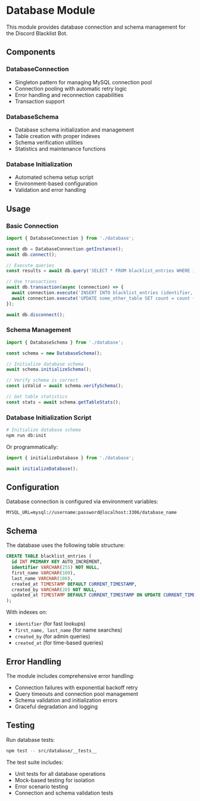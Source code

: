 # Database Module

This module provides database connection and schema management for the Discord Blacklist Bot.

## Components

### DatabaseConnection
- Singleton pattern for managing MySQL connection pool
- Connection pooling with automatic retry logic
- Error handling and reconnection capabilities
- Transaction support

### DatabaseSchema
- Database schema initialization and management
- Table creation with proper indexes
- Schema verification utilities
- Statistics and maintenance functions

### Database Initialization
- Automated schema setup script
- Environment-based configuration
- Validation and error handling

## Usage

### Basic Connection
```typescript
import { DatabaseConnection } from './database';

const db = DatabaseConnection.getInstance();
await db.connect();

// Execute queries
const results = await db.query('SELECT * FROM blacklist_entries WHERE identifier = ?', ['12345']);

// Use transactions
await db.transaction(async (connection) => {
  await connection.execute('INSERT INTO blacklist_entries (identifier, created_by) VALUES (?, ?)', ['12345', 'user123']);
  await connection.execute('UPDATE some_other_table SET count = count + 1');
});

await db.disconnect();
```

### Schema Management
```typescript
import { DatabaseSchema } from './database';

const schema = new DatabaseSchema();

// Initialize database schema
await schema.initializeSchema();

// Verify schema is correct
const isValid = await schema.verifySchema();

// Get table statistics
const stats = await schema.getTableStats();
```

### Database Initialization Script
```bash
# Initialize database schema
npm run db:init
```

Or programmatically:
```typescript
import { initializeDatabase } from './database';

await initializeDatabase();
```

## Configuration

Database connection is configured via environment variables:

```env
MYSQL_URL=mysql://username:password@localhost:3306/database_name
```

## Schema

The database uses the following table structure:

```sql
CREATE TABLE blacklist_entries (
  id INT PRIMARY KEY AUTO_INCREMENT,
  identifier VARCHAR(255) NOT NULL,
  first_name VARCHAR(100),
  last_name VARCHAR(100),
  created_at TIMESTAMP DEFAULT CURRENT_TIMESTAMP,
  created_by VARCHAR(20) NOT NULL,
  updated_at TIMESTAMP DEFAULT CURRENT_TIMESTAMP ON UPDATE CURRENT_TIMESTAMP
);
```

With indexes on:
- `identifier` (for fast lookups)
- `first_name, last_name` (for name searches)
- `created_by` (for admin queries)
- `created_at` (for time-based queries)

## Error Handling

The module includes comprehensive error handling:
- Connection failures with exponential backoff retry
- Query timeouts and connection pool management
- Schema validation and initialization errors
- Graceful degradation and logging

## Testing

Run database tests:
```bash
npm test -- src/database/__tests__
```

The test suite includes:
- Unit tests for all database operations
- Mock-based testing for isolation
- Error scenario testing
- Connection and schema validation tests